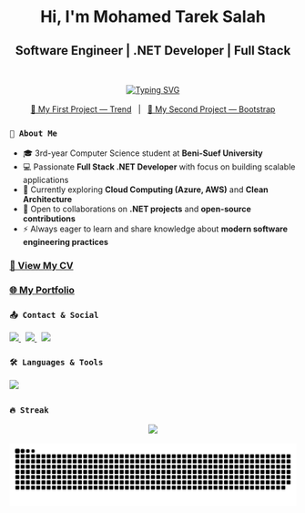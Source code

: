 

<!--
**mohamed-tarek656/mohamed-tarek656** is a ✨ _special_ ✨ repository because its `README.md` (this file) appears on your GitHub profile.

Here are some ideas to get you started:

- 🔭 I’m currently working on ...
- 🌱 I’m currently learning ...
- 👯 I’m looking to collaborate on ...
- 🤔 I’m looking for help with ...
- 💬 Ask me about ...
- 📫 How to reach me: ...
- 😄 Pronouns: ...
- ⚡ Fun fact: ...
--><h1 align="center">Hi, I'm Mohamed Tarek Salah</h1>

<h2 align="center">Software Engineer | .NET Developer | Full Stack</h2>
<br>

<p align="center">
  <a href="https://www.linkedin.com/in/mohamed-tarek-7aaa50374/" target="_blank" rel="noopener noreferrer">
    <img src="https://readme-typing-svg.herokuapp.com/?lines=Hello%20👋;I%20am%20Mohamed%20Tarek%20Salah;Software%20Engineer%20%7C%20.NET%20Developer;Full%20Stack%20Web%20Developer;Always%20Learning%20New%20Things;My%20First%20Project%20-%20Trend;My%20Second%20Project%20-%20Bootstrap&font=Bold%20Code&center=true&color=30F050&pause=2000" alt="Typing SVG"/>
  </a>
  <br><br>
  <a href="https://trend-psi.vercel.app" target="_blank" rel="noopener noreferrer">🚀 My First Project — Trend</a>
  &nbsp; | &nbsp;
  <a href="https://mohamed-tarek656.github.io/bootstrap/" target="_blank" rel="noopener noreferrer">🚀 My Second Project — Bootstrap</a>
</p>






### `🚀 About Me`
- 🎓 3rd-year Computer Science student at **Beni-Suef University**  
- 💻 Passionate **Full Stack .NET Developer** with focus on building scalable applications  
- 🌱 Currently exploring **Cloud Computing (Azure, AWS)** and **Clean Architecture**  
- 🤝 Open to collaborations on **.NET projects** and **open-source contributions**  
- ⚡ Always eager to learn and share knowledge about **modern software engineering practices** 
  

### [📄 View My CV](https://drive.google.com/file/d/1hVLpvoFGEjlzYqRqhZsWXvy-tc8Rn0bx/view?usp=sharing)

### [🌐 My Portfolio](https://mohamed-tarek656.github.io/protofilio/)

### `📤 Contact & Social`
  <p align="left">
    <a href="mailto:mt465431@gmail.com"> <!-- Gmail -->
      <img src="https://github.com/user-attachments/assets/1a97a051-cc24-4738-a7a2-3f53365a9e93" height="35"/>
    </a>&nbsp;
    <a href="https://www.linkedin.com/in/mohamed-tarek-7aaa50374/"> <!-- LinkedIn Profile -->
      <img src="https://raw.githubusercontent.com/rahuldkjain/github-profile-readme-generator/master/src/images/icons/Social/linked-in-alt.svg" height="45"/>
    </a>&nbsp;
    <a href="https://wa.me/201279756185"> <!-- WhatsApp Channel -->
      <img src="https://marketplace.canva.com/Vmp9Y/MAEvzQVmp9Y/1/tl/canva-whatsapp-status-icon-MAEvzQVmp9Y.png" height="45"/>
    </a>
  </p>

### `🛠️ Languages & Tools`

  <p align="left">
  <img src="https://go-skill-icons.vercel.app/api/icons?i=cs,dotnet,cpp,python,html,css,js,ts,react,angular,bootstrap,tailwind,sqlserver,mysql,postgres,mongodb,git,github,docker,kubernetes,azure,aws,postman,visualstudio,vscode,figma"/>
</p>



### `🔥 Streak`
  <p align="center">
  <!-- GitHub Most Used Languages -->
  <img src="https://github-readme-stats.vercel.app/api/top-langs?username=a-hemeda&layout=compact&langs_count=6&theme=highcontrast" height="125"/>
</p>




  <p align="left">
    <img src="https://raw.githubusercontent.com/platane/snk/output/github-contribution-grid-snake-dark.svg"> <!-- Snake -->
  </p>
